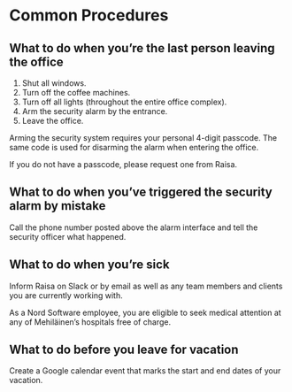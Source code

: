 # Common Procedures

## What to do when you’re the last person leaving the office

1. Shut all windows.
2. Turn off the coffee machines.
3. Turn off all lights (throughout the entire office complex).
4. Arm the security alarm by the entrance.
5. Leave the office.

Arming the security system requires your personal 4-digit passcode. The same code is used for disarming the alarm when entering the office.

If you do not have a passcode, please request one from Raisa.

## What to do when you’ve triggered the security alarm by mistake

Call the phone number posted above the alarm interface and tell the security officer what happened.

## What to do when you’re sick

Inform Raisa on Slack or by email as well as any team members and clients you are currently working with.

As a Nord Software employee, you are eligible to seek medical attention at any of Mehiläinen’s hospitals free of charge.

## What to do before you leave for vacation

Create a Google calendar event that marks the start and end dates of your vacation.

